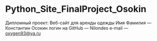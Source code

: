 # Python_Site_FinalProject_Osokin

Дипломный проект: Веб-сайт для аренды одежды
Имя Фамилия — Константин Осокин
логин на GitHub — Nilondes
e-mail — oxygen93@ya.ru
